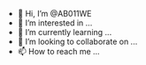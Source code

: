 - 👋 Hi, I’m @AB011WE
- 👀 I’m interested in ...
- 🌱 I’m currently learning ...
- 💞️ I’m looking to collaborate on ...
- 📫 How to reach me ...

<!---
AB011WE/AB011WE is a ✨ special ✨ repository because its `README.md` (this file) appears on your GitHub profile.
You can click the Preview link to take a look at your changes.
--->
